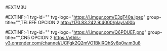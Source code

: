 #EXTM3U

#EXTINF:-1 tvg-id="" tvg-logo="https://i.imgur.com/E3gT40a.jpeg" group-title="",TELEFE OPCION 2
http://170.83.242.9:4000/play/a00b

#EXTINF:-1 tvg-id="" tvg-logo="https://i.imgur.com/Q6PDUEF.png" group-title="",CN5 OPCION 2
https://ythls-v3.onrender.com/channel/UCFgk2Q2mVO1BklRQhSv6p0w.m3u8
